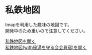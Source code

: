 # 私鉄地図

tmapを利用した趣味の地図です。  
開発中のため重いので注意してください。

[私鉄地図を開く](/tmap.html)  
[私鉄地図(with秘湯を守る会会員宿)を開く](/tmap_onsen.html)
